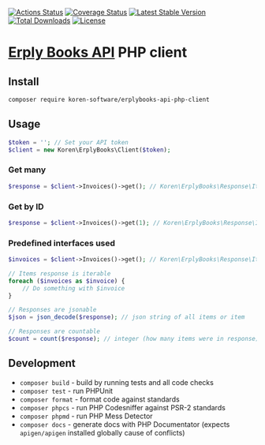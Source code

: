 [![Actions Status](https://github.com/koren-software/erplybooks-api-php-client/workflows/build/badge.svg)](https://github.com/koren-software/erplybooks-api-php-client/actions)
[![Coverage Status](https://coveralls.io/repos/koren-software/erplybooks-api-php-client/badge.svg?branch=master&service=github)](https://coveralls.io/github/koren-software/erplybooks-api-php-client?branch=master)
[![Latest Stable Version](https://poser.pugx.org/koren-software/erplybooks-api-php-client/v/stable)](https://packagist.org/packages/koren-software/erplybooks-api-php-client)
[![Total Downloads](https://poser.pugx.org/koren-software/erplybooks-api-php-client/downloads)](https://packagist.org/packages/koren-software/erplybooks-api-php-client)
[![License](https://img.shields.io/badge/license-MIT-blue.svg)](LICENSE)

# [Erply Books API](https://www.erplybooks.com/api/) PHP client

## Install

````bash
composer require koren-software/erplybooks-api-php-client
````

## Usage

```php
$token = ''; // Set your API token
$client = new Koren\ErplyBooks\Client($token);
```

### Get many
```php
$response = $client->Invoices()->get(); // Koren\ErplyBooks\Response\ItemsResponse
```

### Get by ID
```php
$response = $client->Invoices()->get(1); // Koren\ErplyBooks\Response\ItemResponse
```

### Predefined interfaces used
```php
$invoices = $client->Invoices()->get(); // Koren\ErplyBooks\Response\ItemsResponse

// Items response is iterable
foreach ($invoices as $invoice) {
    // Do something with $invoice
}

// Responses are jsonable
$json = json_decode($response); // json string of all items or item

// Responses are countable
$count = count($response); // integer (how many items were in response)
```

## Development

- `composer build` - build by running tests and all code checks
- `composer test` - run PHPUnit
- `composer format` - format code against standards
- `composer phpcs` - run PHP Codesniffer against PSR-2 standards
- `composer phpmd` - run PHP Mess Detector
- `composer docs` - generate docs with PHP Documentator (expects `apigen/apigen` installed globally cause of conflicts)
